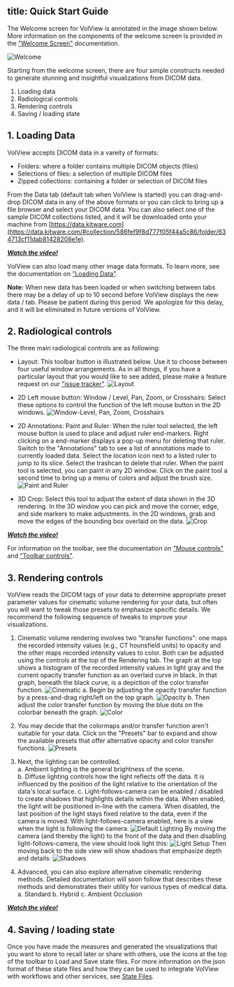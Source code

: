 title: Quick Start Guide
----

<style>
table {
  width: 100%;
}
</style>

The Welcome screen for VolView is annotated in the image shown below. More information on the components of the welcome screen is provided in the ["Welcome Screen"](welcome_screen.html) documentation.

![Welcome](../gallery/01-volview-welcome-notes.jpg)

Starting from the welcome screen, there are four simple constructs needed to generate stunning and insightful visualizations from DICOM data.
1. Loading data
2. Radiological controls
3. Rendering controls
4. Saving / loading state

## 1. Loading Data

VolView accepts DICOM data in a vareity of formats:
* Folders: where a folder contains multiple DICOM objects (files)
* Selections of files: a selection of multiple DICOM files
* Zipped collections: containing a folder or selection of DICOM files

From the Data tab (default tab when VolView is started) you can drag-and-drop DICOM data in any of the above formats or you can click to bring up a file browser and select your DICOM data.  You can also select one of the sample DICOM collections listed, and it will be downloaded onto your machine from [https://data.kitware.com](https://data.kitware.com/#collection/586fef9f8d777f05f44a5c86/folder/634713cf11dab81428208e1e).

[***Watch the video!***](https://youtu.be/4PvZd7yTzf0)

VolView can also load many other image data formats.  To learn more, see the documentation on ["Loading Data"](loading_data.html).

**Note:** When new data has been loaded or when switching between tabs there may be a delay of up to 10 second before VolView displays the new data / tab. Please be patient during this period.  We apologize for this delay, and it will be eliminated in future versions of VolView.

## 2. Radiological controls

The three main radiological controls are as following:

* Layout: This toolbar button is illustrated below. Use it to choose between four useful window arrangements.  As in all things, if you have a particular layout that you would like to see added, please make a feature request on our ["issue tracker"](https://github.com/Kitware/VolView/issues).  ![Layout](../gallery/07-volview-layout-notes.jpg)

* 2D Left mouse button: Window / Level, Pan, Zoom, or Crosshairs: Select these options to control the function of the left mouse button in the 2D windows.  ![Window-Level, Pan, Zoom, Crosshairs](../gallery/10-volview-wl-pan-zoom-notes.jpg)

* 2D Annotations: Paint and Ruler: When the ruler tool selected, the left mouse button is used to place and adjust ruler end-markers.  Right clicking on a end-marker displays a pop-up menu for deleting that ruler.  Switch to the "Annotations" tab to see a list of annotations made to currently loaded data.  Select the location icon next to a listed ruler to jump to its slice.  Select the trashcan to delete that ruler.  When the paint tool is selected, you can paint in any 2D window.  Click on the paint tool a second time to bring up a menu of colors and adjust the brush size. ![Paint and Ruler](../gallery/11-volview-paint-notes.jpg)

* 3D Crop: Select this tool to adjust the extent of data shown in the 3D rendering.  In the 3D window you can pick and move the corner, edge, and side markers to make adjustments.  In the 2D windows, grab and move the edges of the bounding box overlaid on the data. ![Crop](../gallery/13-volview-crop.jpg)

[***Watch the video!***](https://youtu.be/Bj4ijh_VLUQ)

For information on the toolbar, see the documentation on ["Mouse controls"](mouse_controls.html) and ["Toolbar controls"](toolbar.html).


## 3. Rendering controls

VolView reads the DICOM tags of your data to determine appropriate preset parameter values for cinematic volume rendering for your data, but often you will want to tweak those presets to emphasize specific details.  We recommend the following sequence of tweaks to improve your visualizations.

1. Cinematic volume rendering involves two "transfer functions": one maps the recorded intensity values (e.g., CT hounsfield units) to opacity and the other maps recorded intensity values to color.   Both can be adjusted using the controls at the top of the Rendering tab.   The graph at the top shows a histogram of the recorded intensity values in light gray and the current opacity transfer function as an overlaid curve in black.  In that graph, beneath the black curve, is a depiction of the color transfer function. ![Cinematic](../gallery/16-volview-rendering.jpg)
    a. Begin by adjusting the opacity transfer function by a press-and-drag right/left on the top graph.  ![Opacity](../gallery/17-volview-opacity-notes.jpg)
    b. Then adjust the color transfer function by moving the blue dots on the colorbar beneath the graph.  ![Color](../gallery/17-volview-colormap-notes.jpg)

2. You may decide that the colormaps and/or transfer function aren't suitable for your data.  Click on the "Presets" bar to expand and show the available presets that offer alternative opacity and color transfer functions. ![Presets](../gallery/18-volview-presets.jpg)
3. Next, the lighting can be controlled.  
    a. Ambient lighting is the general brightness of the scene.  
    b. Diffuse lighting controls how the light reflects off the data.  It is influenced by the position of the light relative to the orientation of the data's local surface.
    c. Light-follows-camera can be enabled / disabled to create shadows that highlights details within the data.  When enabled, the light will be positioned in-line with the camera.   When disabled, the last position of the light stays fixed relative to the data, even if the camera is moved. With light-follows-camera enabled, here is a view when the light is following the camera: ![Default Lighting](../gallery/20-volview-lightfollowcamera1.jpg)  By moving the camera (and thereby the light) to the front of the data and then disabling light-follows-camera, the view should look light this: ![Light Setup](../gallery/20-volview-lightfollowcamera2.jpg)  Then moving back to the side view will show shadows that emphasize depth and details: ![Shadows](../gallery/20-volview-lightfollowcamera3.jpg)

4. Advanced, you can also explore alternative cinematic rendering methods.  Detailed documentation will soon follow that describes these methods and demonstrates their utility for various types of medical data.
    a. Standard
    b. Hybrid
    c. Ambient Occlusion

[***Watch the video!***](https://youtu.be/eyrGd-meg6I)

## 4. Saving / loading state

Once you have made the measures and generated the visualizations that you want to store to recall later or share with others, use the icons at the top of the toolbar to Load and Save state files.   For more information on the json format of these state files and how they can be used to integrate VolView with workflows and other services, see [State Files](state_files.html).
